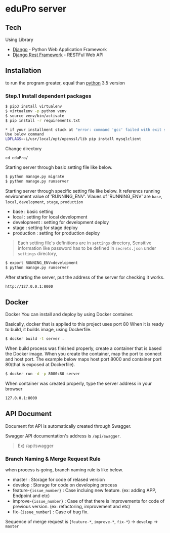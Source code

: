 # eduPro server


## Tech

Using Library

* [Django] - Python Web Application Framework
* [Django Rest Framework] - RESTFul Web API

## Installation

to run the program greater, equal than [python] 3.5 version

### Step.1 Install dependent packages

```sh
$ pip3 install virtualenv
$ virtualenv -p python venv
$ source venv/bin/activate
$ pip install -r requirements.txt

* if your installment stuck at "error: command 'gcc' failed with exit status 1"
Use below command
LDFLAGS=-L/usr/local/opt/openssl/lib pip install mysqlclient
```
Change directory
```
cd eduPro/
```

Starting server through basic setting file like below.
```sh
$ python manage.py migrate
$ python manage.py runserver
```

Starting server through specific setting file like below.
It referencs running environment value of 'RUNNING_ENV'. Vlaues of 'RUNNING_ENV' are `base`, `local`, `development`, `stage`, `production` 
- base : basic setting
- local : setting for local development
- development : setting for development deploy 
- stage : setting for stage deploy 
- production : setting for production deploy 


> Each setting file's definitions are in `settings` directory, Sensitive information like password has to be defined in `secrets.json` under `settings` directory,

```sh
$ export RUNNING_ENV=development
$ python manage.py runserver
```


After starting the server, put the address of the server for checking it works.
```sh
http://127.0.0.1:8000
```

## Docker

Docker You can install and deploy by using Docker container.

Basically, docker that is applied to this project uses port 80
When it is ready to build, it builds image, using Dockerfile.

```sh
$ docker build -t server .
```

When build process was finished properly, create a container that is based the Docker image.
When you create the container, map the port to connect and host port. 
The example below maps host port 8000 and container port 80(that is exposed at Dockerfile).   

```sh
$ docker run -d -p 8000:80 server
```

When container was created properly, type the server address in your browser

```sh
127.0.0.1:8000
```

## API Document
Document fot API is automatically created through Swagger.

Swagger API documentation's address is `/api/swagger`.
> Ex) /api/swagger


### Branch Naming & Merge Request Rule
when process is going, branch naming rule is like below.
- master : Storage for code of relased version  
- develop : Storage for code on developing process
- feature-`{issue_number}` : Case incluing new feature. (ex: adding APP, Endpoint and etc)
- improve-`{issue_number}` : Case of that there is improvements for code of previous version. (ex: refactoring, improvement and etc)
- fix-`{issue_number}` : Case of bug fix. 
 
Sequence of  merge request is (`feature-*`, `improve-*`, `fix-*`) -> `develop` -> `master` 


[//]: # (These are reference links used in the body of this note and get stripped out when the markdown processor does its job. There is no need to format nicely because it shouldn't be seen. Thanks SO - http://stackoverflow.com/questions/4823468/store-comments-in-markdown-syntax)

   [fount logo]: <https://fount.co/wp-content/uploads/2017/07/fount-ci@2x.png>
   [python]: <https://www.python.org/>
   [Django]: <https://www.djangoproject.com/>
   [Django Rest Framework]: <http://www.django-rest-framework.org/>
   [drf-yasg]: <https://drf-yasg.readthedocs.io/en/stable/>
   [Celery]: <http://www.celeryproject.org/>
   